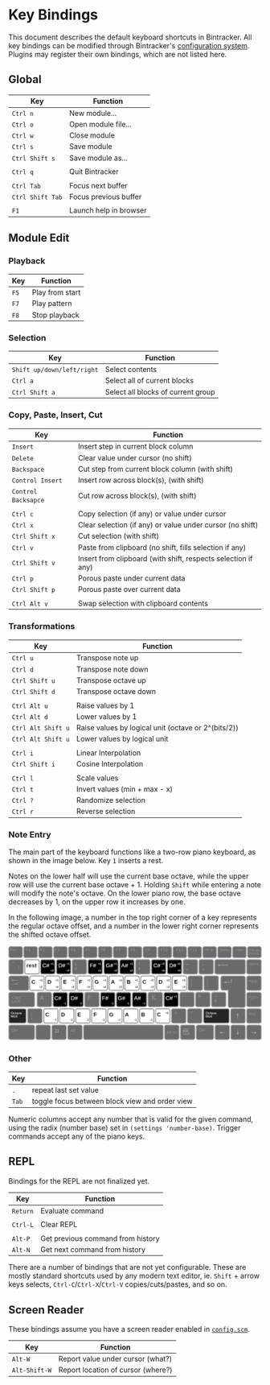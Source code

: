 # Key Bindings

This document describes the default keyboard shortcuts in Bintracker. All key bindings can be modified through Bintracker's [configuration system](configuration.md). Plugins may register their own bindings, which are not listed here.


## Global

Key              | Function
-----------------|----------------------------------------
`Ctrl n`         | New module...
`Ctrl o`         | Open module file...
`Ctrl w`         | Close module
`Ctrl s`         | Save module
`Ctrl Shift s`   | Save module as...
                 |
`Ctrl q`         | Quit Bintracker
                 |
`Ctrl Tab`       | Focus next buffer
`Ctrl Shift Tab` | Focus previous buffer
                 |
`F1`             | Launch help in browser


## Module Edit

### Playback

Key              | Function
-----------------|----------------------------------------
`F5`             | Play from start
`F7`             | Play pattern
`F8`             | Stop playback

### Selection

Key                        | Function
---------------------------|----------------------------------------
`Shift up/down/left/right` | Select contents
`Ctrl a`                   | Select all of current blocks
`Ctrl Shift a`             | Select all blocks of current group

### Copy, Paste, Insert, Cut

Key                 | Function
--------------------|----------------------------------------
`Insert`            | Insert step in current block column
`Delete`            | Clear value under cursor (no shift)
`Backspace`         | Cut step from current block column (with shift)
`Control Insert`    | Insert row across block(s), (with shift)
`Control Backsapce` | Cut row across block(s), (with shift)
                    |
`Ctrl c`            | Copy selection (if any) or value under cursor
`Ctrl x`            | Clear selection (if any) or value under cursor (no shift)
`Ctrl Shift x`      | Cut selection (with shift)
`Ctrl v`            | Paste from clipboard (no shift, fills selection if any)
`Ctrl Shift v`      | Insert from clipboard (with shift, respects selection if any)
`Ctrl p`            | Porous paste under current data
`Ctrl Shift p`      | Porous paste over current data
                    |
`Ctrl Alt v`        | Swap selection with clipboard contents

### Transformations

Key                 | Function
--------------------|----------------------------------------
`Ctrl u`            | Transpose note up
`Ctrl d`            | Transpose note down
`Ctrl Shift u`      | Transpose octave up
`Ctrl Shift d`      | Transpose octave down
                    |
`Ctrl Alt u`        | Raise values by 1
`Ctrl Alt d`        | Lower values by 1
`Ctrl Alt Shift u`  | Raise values by logical unit (octave or 2^(bits/2))
`Ctrl Alt Shift u`  | Lower values by logical unit
                    |
`Ctrl i`            | Linear Interpolation
`Ctrl Shift i`      | Cosine Interpolation
                    |
`Ctrl l`            | Scale values
`Ctrl t`            | Invert values (min + max - x)
`Ctrl ?`            | Randomize selection
`Ctrl r`            | Reverse selection


### Note Entry

The main part of the keyboard functions like a two-row piano keyboard, as shown in the image below. Key `1` inserts a rest.

Notes on the lower half will use the current base octave, while the upper row will use the current base octave + 1. Holding `Shift` while entering a note will modify the note's octave. On the lower piano row, the base octave decreases by 1, on the upper row it increases by one.

In the following image, a number in the top right corner of a key represents the regular octave offset, and a number in the lower right corner represents the shifted octave offset.

![image of keyboard layout](images/keyboard.png)


### Other

Key                 | Function
--------------------|----------------------------------------
`.`                 | repeat last set value
`Tab`               | toggle focus between block view and order view

Numeric columns accept any number that is valid for the given command, using the radix (number base) set in `(settings 'number-base)`. Trigger commands accept any of the piano keys.


## REPL

Bindings for the REPL are not finalized yet.

Key              | Function
-----------------|----------------------------------------
`Return`         | Evaluate command
                 |
`Ctrl-L`         | Clear REPL
                 |
`Alt-P`          | Get previous command from history
`Alt-N`          | Get next command from history

There are a number of bindings that are not yet configurable. These are mostly standard shortcuts used by any modern text editor, ie. `Shift` + arrow keys selects, `Ctrl-C`/`Ctrl-X`/`Ctrl-V` copies/cuts/pastes, and so on.

## Screen Reader

These bindings assume you have a screen reader enabled in [`config.scm`](configuration.md).

Key              | Function
-----------------|----------------------------------------
`Alt-W`          | Report value under cursor (what?)
`Alt-Shift-W`    | Report location of cursor (where?)

